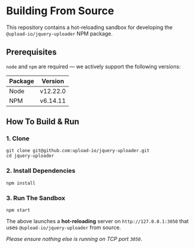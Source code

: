 # Building From Source

This repository contains a hot-reloading sandbox for developing the `@upload-io/jquery-uploader` NPM package.

## Prerequisites

`node` and `npm` are required — we actively support the following versions:

| Package | Version  |
| ------- | -------- |
| Node    | v12.22.0 |
| NPM     | v6.14.11 |

## How To Build & Run

### 1. Clone

```shell
git clone git@github.com:upload-io/jquery-uploader.git
cd jquery-uploader
```

### 2. Install Dependencies

```shell
npm install
```

### 3. Run The Sandbox

```shell
npm start
```

The above launches a **hot-reloading** server on `http://127.0.0.1:3050` that uses `@upload-io/jquery-uploader` from source.

_Please ensure nothing else is running on TCP port `3050`_.
